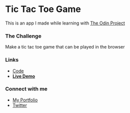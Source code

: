 
# Tic Tac Toe Game

This is an app I made while learning with [The Odin Project](https://www.theodinproject.com/paths/full-stack-javascript/courses/javascript/lessons/tic-tac-toe)



### The Challenge
Make a tic tac toe game that can be played in the browser

### Links
- [Code](https://github.com/Tanay-J/tic-tac-toe)
- **[Live Demo](https://tanay-j.github.io/tic-tac-toe/)**
### Connect with me

- [My Portfolio](https://tanayj.netlify.app) 
- [Twitter](https://twitter.com/tanayj9)

  

